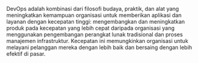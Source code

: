 DevOps adalah kombinasi dari filosofi budaya, praktik, dan alat yang meningkatkan kemampuan organisasi untuk memberikan aplikasi dan layanan dengan kecepatan tinggi: 
mengembangkan dan meningkatkan produk pada kecepatan yang lebih cepat daripada organisasi yang menggunakan pengembangan perangkat lunak tradisional dan proses manajemen infrastruktur. 
Kecepatan ini memungkinkan organisasi untuk melayani pelanggan mereka dengan lebih baik dan bersaing dengan lebih efektif di pasar.
